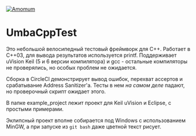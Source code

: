 [![Amomum](https://circleci.com/gh/Amomum/UmbaCppTest.svg?style=shield)](https://circleci.com/gh/Amomum/UmbaCppTest)

# UmbaCppTest
Это небольшой велосипедный тестовый фреймворк для С++. Работает в С++03, для вывода результатов используется printf. Поддерживает uVision Keil (5 и 6 версии компилятора) и gcc - остальные компиляторы не проверялись, но особых проблем не ожидается.

Сборка в CircleCI демонстрирует вывод ошибок, перехват ассертов и срабатывание Address Sanitizer'a. Тесты в нем _на самом деле_ падают, но проверочный скрипт ожидает этого.

В папке example_project лежит проект для Keil uVision и Eclipse, с простыми примерами.

Эклипсный проект вполне собирается под Windows c использованием MinGW, а при запуске из `git bash` даже цветной текст рисует.
